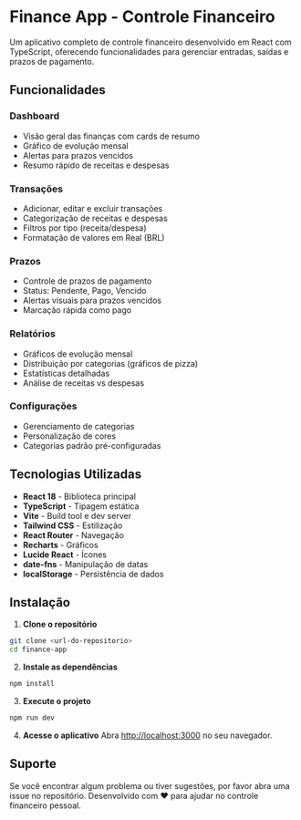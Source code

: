 # Finance App - Controle Financeiro

Um aplicativo completo de controle financeiro desenvolvido em React com TypeScript, oferecendo funcionalidades para gerenciar entradas, saídas e prazos de pagamento.

## Funcionalidades

### Dashboard
- Visão geral das finanças com cards de resumo
- Gráfico de evolução mensal
- Alertas para prazos vencidos
- Resumo rápido de receitas e despesas

### Transações
- Adicionar, editar e excluir transações
- Categorização de receitas e despesas
- Filtros por tipo (receita/despesa)
- Formatação de valores em Real (BRL)

### Prazos
- Controle de prazos de pagamento
- Status: Pendente, Pago, Vencido
- Alertas visuais para prazos vencidos
- Marcação rápida como pago

### Relatórios
- Gráficos de evolução mensal
- Distribuição por categorias (gráficos de pizza)
- Estatísticas detalhadas
- Análise de receitas vs despesas

### Configurações
- Gerenciamento de categorias
- Personalização de cores
- Categorias padrão pré-configuradas

## Tecnologias Utilizadas

- **React 18** - Biblioteca principal
- **TypeScript** - Tipagem estática
- **Vite** - Build tool e dev server
- **Tailwind CSS** - Estilização
- **React Router** - Navegação
- **Recharts** - Gráficos
- **Lucide React** - Ícones
- **date-fns** - Manipulação de datas
- **localStorage** - Persistência de dados

## Instalação

1. **Clone o repositório**
```bash
git clone <url-do-repositorio>
cd finance-app
```

2. **Instale as dependências**
```bash
npm install
```

3. **Execute o projeto**
```bash
npm run dev
```

4. **Acesse o aplicativo**
Abra [http://localhost:3000](http://localhost:3000) no seu navegador.

## Suporte
Se você encontrar algum problema ou tiver sugestões, por favor abra uma issue no repositório.
Desenvolvido com ❤️ para ajudar no controle financeiro pessoal. 
